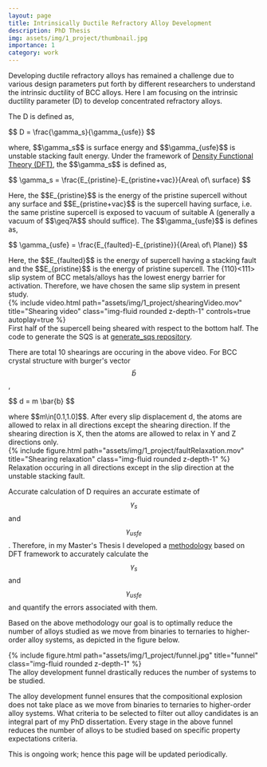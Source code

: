 ```yaml
---
layout: page
title: Intrinsically Ductile Refractory Alloy Development
description: PhD Thesis
img: assets/img/1_project/thumbnail.jpg
importance: 1
category: work
---
```


Developing ductile refractory alloys has remained a challenge due to various design parameters put forth by different researchers to understand the intrinsic ductility of BCC alloys. Here I am focusing on the intrinsic ductility parameter (D) to develop concentrated refractory alloys.

The D is defined as,
<p>$$ D = \frac{\gamma_s}{\gamma_{usfe}} $$</p>
where, $$\gamma_s$$ is surface energy and $$\gamma_{usfe}$$ is unstable stacking fault energy. Under the framework of <a href="https://en.wikipedia.org/wiki/Density_functional_theory">Density Functional Theory (DFT)</a>, the $$\gamma_s$$ is defined as,
<p>$$ \gamma_s = \frac{E_{pristine}-E_{pristine+vac}}{Area\ of\ surface} $$</p>
Here, the $$E_{pristine}$$ is the energy of the pristine supercell without any surface and $$E_{pristine+vac}$$ is the supercell having surface, i.e. the same pristine supercell is exposed to vacuum of suitable A (generally a vacuum of $$\geq7A$$ should suffice). The $$\gamma_{usfe}$$ is defines as,
<p>$$ 	\gamma_{usfe} = \frac{E_{faulted}-E_{pristine}}{(Area\ of\ Plane)} $$</p>
Here, the $$E_{faulted}$$ is the energy of supercell having a stacking fault and the $$E_{pristine}$$ is the energy of pristine supercell. The {110}<111> slip system of BCC metals/alloys has the lowest energy barrier for activation. Therefore, we have chosen the same slip system in present study.
	
<div class="row justify-content-sm-center">
    <div class="col-sm-4 mt-3 mt-md-0">
        {% include video.html path="assets/img/1_project/shearingVideo.mov" title="Shearing video" class="img-fluid rounded z-depth-1" controls=true autoplay=true %}
    </div>
</div>
<div class="caption">
    First half of the supercell being sheared with respect to the bottom half. The code to generate the SQS is at <a href="/generate_sqs">generate_sqs repository</a>.
</div>

There are total 10 shearings are occuring in the above video. For BCC crystal structure with burger's vector $$\bar{b}$$,
<p>$$  d = m \bar{b} $$</p>
where $$m\in[0.1,1.0]$$. After every slip displacement d, the atoms are allowed to relax in all directions except the shearing direction. If the shearing direction is X, then the atoms are allowed to relax in Y and Z directions only.

<div class="row justify-content-sm-center">
    <div class="col-sm-4 mt-3 mt-md-0">
        {% include figure.html path="assets/img/1_project/faultRelaxation.mov" title="Shearing relaxation" class="img-fluid rounded z-depth-1" %}
    </div>
</div>
<div class="caption">
    Relaxation occuring in all directions except in the slip direction at the unstable stacking fault.
</div>

Accurate calculation of D requires an accurate estimate of $$\gamma_s$$ and $$\gamma_{usfe}$$. Therefore, in my Master's Thesis I developed a <a href="/projects/2_project/">methodology</a> based on DFT framework to accurately calculate the $$\gamma_s$$ and $$\gamma_{usfe}$$ and quantify the errors associated with them.

Based on the above methodology our goal is to optimally reduce the number of alloys studied as we move from binaries to ternaries to higher-order alloy systems, as depicted in the figure below.

<div class="row justify-content-sm-center">
    <div class="col-sm-8 mt-3 mt-md-0">
        {% include figure.html path="assets/img/1_project/funnel.jpg" title="funnel" class="img-fluid rounded z-depth-1" %}
    </div>
</div>
<div class="caption">
    The alloy development funnel drastically reduces the number of systems to be studied.
</div>

The alloy development funnel ensures that the compositional explosion does not take place as we move from binaries to ternaries to higher-order alloy systems. What criteria to be selected to filter out alloy candidates is an integral part of my PhD dissertation. Every stage in the above funnel reduces the number of alloys to be studied based on specific property expectations criteria.

This is ongoing work; hence this page will be updated periodically.
